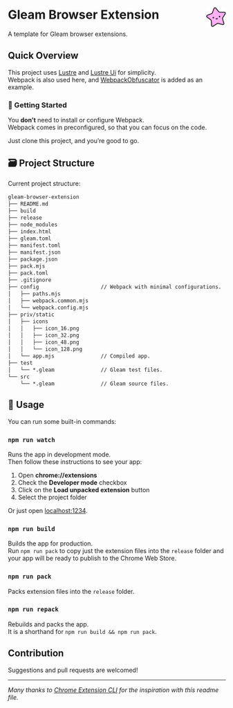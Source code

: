 # <img src="./priv/static/icons/icon_128.png" width="45" align="right"> Gleam Browser Extension

A template for Gleam browser extensions.

## Quick Overview

This project uses [Lustre](https://github.com/lustre-labs/lustre) and [Lustre Ui](https://github.com/lustre-labs/ui) for simplicity.<br>
Webpack is also used here, and [WebpackObfuscator](https://github.com/javascript-obfuscator/webpack-obfuscator) is added as an example.

### 🔋 Getting Started

You **don’t** need to install or configure Webpack.<br>
Webpack comes in preconfigured, so that you can focus on the code.

Just clone this project, and you’re good to go.

## 🗃️ Project Structure

Current project structure:

```
gleam-browser-extension
├── README.md
├── build
├── release
├── node_modules
├── index.html
├── gleam.toml
├── manifest.toml
├── manifest.json
├── package.json
├── pack.mjs
├── pack.toml
├── .gitignore
├── config                    // Webpack with minimal configurations.
│   ├── paths.mjs
│   ├── webpack.common.mjs
│   └── webpack.config.mjs
├── priv/static
│   ├── icons
│   │   ├── icon_16.png
│   │   ├── icon_32.png
│   │   ├── icon_48.png
│   │   └── icon_128.png
│   └── app.mjs               // Compiled app.
├── test 
│   └── *.gleam               // Gleam test files.
└── src
    └── *.gleam               // Gleam source files.
```

## 📝 Usage

You can run some built-in commands:

### `npm run watch`

Runs the app in development mode.<br>
Then follow these instructions to see your app:

1. Open **chrome://extensions**
2. Check the **Developer mode** checkbox
3. Click on the **Load unpacked extension** button
4. Select the project folder

Or just open [localhost:1234](http://localhost:1234).

### `npm run build`

Builds the app for production.<br>
Run `npm run pack` to
copy just the extension files into the `release` folder and your app will be ready to publish to the Chrome Web Store.<br>

### `npm run pack`

Packs extension files into the `release` folder.

### `npm run repack`

Rebuilds and packs the app.<br>
It is a shorthand for `npm run build && npm run pack`.


## Contribution

Suggestions and pull requests are welcomed!

---

_Many thanks to [Chrome Extension CLI](https://github.com/dutiyesh/chrome-extension-cli/blob/master/README.md) for the inspiration with this readme file._